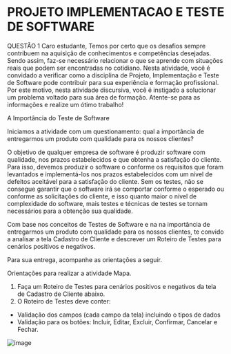 # PROJETO IMPLEMENTACAO E TESTE DE SOFTWARE
 
QUESTÃO 1
Caro estudante,
Temos por certo que os desafios sempre contribuem na aquisição de conhecimentos e competências desejadas. Sendo assim, faz-se necessário relacionar o que se aprende com situações reais que podem ser encontradas no cotidiano.
Nesta atividade, você é convidado a verificar como a disciplina de Projeto, Implementação e Teste de Software pode contribuir para sua experiência e formação profissional. Por este motivo, nesta atividade discursiva, você é instigado a solucionar um problema voltado para sua área de formação.
Atente-se para as informações e realize um ótimo trabalho!

A Importância do Teste de Software

Iniciamos a atividade com um questionamento: qual a importância de entregarmos um produto com qualidade para os nossos clientes? 

O objetivo de qualquer empresa de software é produzir software com qualidade, nos prazos estabelecidos e que obtenha a satisfação do cliente. Para isso, devemos produzir o software o conforme os requisitos que foram levantados e implementá-los nos prazos estabelecidos com um nível de defeitos aceitável para a satisfação do cliente. Sem os testes, não se consegue garantir que o software irá se comportar conforme o esperado ou conforme as solicitações do cliente, e isso quanto maior o nível de complexidade do software, mais testes e técnicas de testes se tornam necessários para a obtenção  sua qualidade. 

Com base nos conceitos de Testes de Software e na na importância de entregarmos um produto com qualidade para os nossos clientes, te convido a analisar a tela Cadastro de Cliente e descrever um Roteiro de Testes para cenários positivos e negativos.

Para sua entrega, acompanhe as orientações a seguir.

Orientações para realizar a atividade Mapa.

1. Faça  um Roteiro de Testes para cenários positivos e negativos da tela de Cadastro de Cliente abaixo.
2. O Roteiro de Testes deve conter:

- Validação dos campos (cada campo da tela) incluindo o tipos de dados
- Validação para os botões: Incluir, Editar, Excluir, Confirmar, Cancelar e Fechar.

![image](https://user-images.githubusercontent.com/73788864/193711697-b9e7dbdd-5efb-41e5-80af-5a341ab232a4.png)
